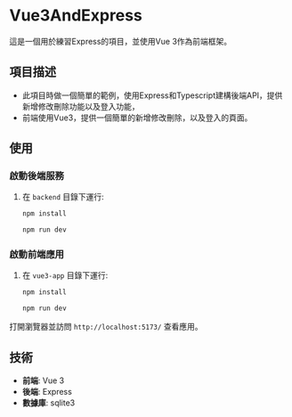# Vue3AndExpress

這是一個用於練習Express的項目，並使用Vue 3作為前端框架。

## 項目描述

- 此項目時做一個簡單的範例，使用Express和Typescript建構後端API，提供新增修改刪除功能以及登入功能，
- 前端使用Vue3，提供一個簡單的新增修改刪除，以及登入的頁面。

## 使用

### 啟動後端服務

1. 在 `backend` 目錄下運行:
    ```bash
    npm install
    ```
    ```bash
    npm run dev
    ```
    

### 啟動前端應用

1. 在 `vue3-app` 目錄下運行:
    ```bash
    npm install
    ```
    ```bash
    npm run dev
    ```

打開瀏覽器並訪問 `http://localhost:5173/` 查看應用。

## 技術

- **前端**: Vue 3
- **後端**: Express
- **數據庫**: sqlite3

